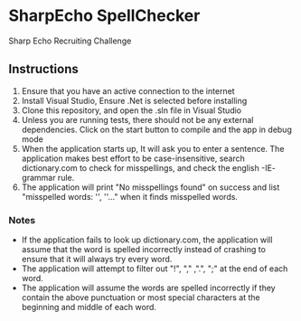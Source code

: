 # SharpEcho SpellChecker
 Sharp Echo Recruiting Challenge

## Instructions
1. Ensure that you have an active connection to the internet
2. Install Visual Studio, Ensure .Net is selected before installing
3. Clone this repository, and open the .sln file in Visual Studio
4. Unless you are running tests, there should not be any external dependencies.
   Click on the start button to compile and the app in debug mode
5. When the application starts up, It will ask you to enter a sentence. The application makes best effort to be case-insensitive,
   search dictionary.com to check for misspellings, and check the english -IE- grammar rule.
6. The application will print "No misspellings found" on success and list "misspelled words: '<word1>', '<word2>'..." when
   it finds misspelled words.
### Notes
*  If the application fails to look up dictionary.com, the application will assume that the word is spelled
   incorrectly instead of crashing to ensure that it will always try every word.
*  The application will attempt to filter out "!", "," ,".", ";" at the end of each word.
*  The application will assume the words are spelled incorrectly if they contain the above punctuation
   or most special characters at the beginning and middle of each word. 
